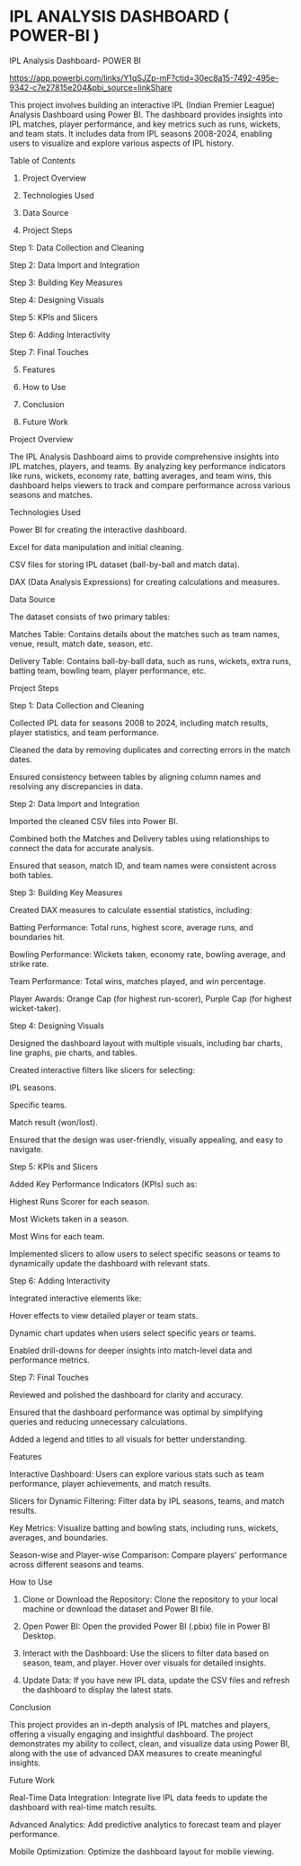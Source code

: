 # IPL ANALYSIS DASHBOARD   ( POWER-BI ) 
IPL Analysis Dashboard- POWER BI 

https://app.powerbi.com/links/Y1qSJZp-mF?ctid=30ec8a15-7492-495e-9342-c7e27815e204&pbi_source=linkShare

This project involves building an interactive IPL (Indian Premier League) Analysis Dashboard using Power BI. The dashboard provides insights into IPL matches, player performance, and key metrics such as runs, wickets, and team stats. It includes data from IPL seasons 2008-2024, enabling users to visualize and explore various aspects of IPL history.

Table of Contents

1. Project Overview


2. Technologies Used


3. Data Source


4. Project Steps

Step 1: Data Collection and Cleaning

Step 2: Data Import and Integration

Step 3: Building Key Measures

Step 4: Designing Visuals

Step 5: KPIs and Slicers

Step 6: Adding Interactivity

Step 7: Final Touches



5. Features


6. How to Use


7. Conclusion


8. Future Work



Project Overview

The IPL Analysis Dashboard aims to provide comprehensive insights into IPL matches, players, and teams. By analyzing key performance indicators like runs, wickets, economy rate, batting averages, and team wins, this dashboard helps viewers to track and compare performance across various seasons and matches.

Technologies Used

Power BI for creating the interactive dashboard.

Excel for data manipulation and initial cleaning.

CSV files for storing IPL dataset (ball-by-ball and match data).

DAX (Data Analysis Expressions) for creating calculations and measures.


Data Source

The dataset consists of two primary tables:

Matches Table: Contains details about the matches such as team names, venue, result, match date, season, etc.

Delivery Table: Contains ball-by-ball data, such as runs, wickets, extra runs, batting team, bowling team, player performance, etc.


Project Steps

Step 1: Data Collection and Cleaning

Collected IPL data for seasons 2008 to 2024, including match results, player statistics, and team performance.

Cleaned the data by removing duplicates and correcting errors in the match dates.

Ensured consistency between tables by aligning column names and resolving any discrepancies in data.


Step 2: Data Import and Integration

Imported the cleaned CSV files into Power BI.

Combined both the Matches and Delivery tables using relationships to connect the data for accurate analysis.

Ensured that season, match ID, and team names were consistent across both tables.


Step 3: Building Key Measures

Created DAX measures to calculate essential statistics, including:

Batting Performance: Total runs, highest score, average runs, and boundaries hit.

Bowling Performance: Wickets taken, economy rate, bowling average, and strike rate.

Team Performance: Total wins, matches played, and win percentage.

Player Awards: Orange Cap (for highest run-scorer), Purple Cap (for highest wicket-taker).



Step 4: Designing Visuals

Designed the dashboard layout with multiple visuals, including bar charts, line graphs, pie charts, and tables.

Created interactive filters like slicers for selecting:

IPL seasons.

Specific teams.

Match result (won/lost).


Ensured that the design was user-friendly, visually appealing, and easy to navigate.


Step 5: KPIs and Slicers

Added Key Performance Indicators (KPIs) such as:

Highest Runs Scorer for each season.

Most Wickets taken in a season.

Most Wins for each team.


Implemented slicers to allow users to select specific seasons or teams to dynamically update the dashboard with relevant stats.


Step 6: Adding Interactivity

Integrated interactive elements like:

Hover effects to view detailed player or team stats.

Dynamic chart updates when users select specific years or teams.


Enabled drill-downs for deeper insights into match-level data and performance metrics.


Step 7: Final Touches

Reviewed and polished the dashboard for clarity and accuracy.

Ensured that the dashboard performance was optimal by simplifying queries and reducing unnecessary calculations.

Added a legend and titles to all visuals for better understanding.


Features

Interactive Dashboard: Users can explore various stats such as team performance, player achievements, and match results.

Slicers for Dynamic Filtering: Filter data by IPL seasons, teams, and match results.

Key Metrics: Visualize batting and bowling stats, including runs, wickets, averages, and boundaries.

Season-wise and Player-wise Comparison: Compare players' performance across different seasons and teams.


How to Use

1. Clone or Download the Repository: Clone the repository to your local machine or download the dataset and Power BI file.


2. Open Power BI: Open the provided Power BI (.pbix) file in Power BI Desktop.


3. Interact with the Dashboard: Use the slicers to filter data based on season, team, and player. Hover over visuals for detailed insights.


4. Update Data: If you have new IPL data, update the CSV files and refresh the dashboard to display the latest stats.



Conclusion

This project provides an in-depth analysis of IPL matches and players, offering a visually engaging and insightful dashboard. The project demonstrates my ability to collect, clean, and visualize data using Power BI, along with the use of advanced DAX measures to create meaningful insights.

Future Work

Real-Time Data Integration: Integrate live IPL data feeds to update the dashboard with real-time match results.

Advanced Analytics: Add predictive analytics to forecast team and player performance.

Mobile Optimization: Optimize the dashboard layout for mobile viewing.
